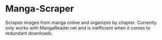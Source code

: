 # Manga-Scraper
Scrapes images from manga online and organizes by chapter. Currently only works with MangaReader.net and is inefficient when it comes to redundant downloads.
